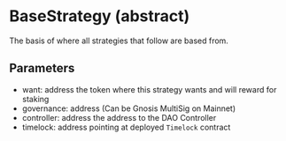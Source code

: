 # BaseStrategy (abstract)

The basis of where all strategies that follow are based from.

## Parameters

* want: address the token where this strategy wants and will reward for staking
* governance: address (Can be Gnosis MultiSig on Mainnet)
* controller: address the address to the DAO Controller
* timelock: address pointing at deployed `Timelock` contract
